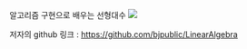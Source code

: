 알고리즘 구현으로 배우는 선형대수
<img src= https://user-images.githubusercontent.com/21074282/148310502-d3e9c6c9-9272-4eea-83c1-31d2fccc6e5b.png >

저자의 github 링크 : https://github.com/bjpublic/LinearAlgebra
